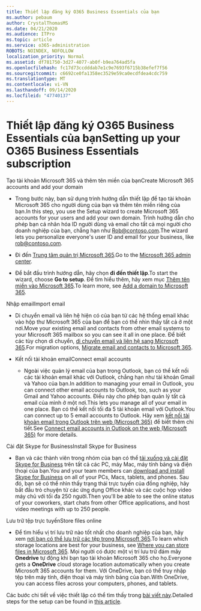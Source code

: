 ```yaml
---
title: Thiết lập đăng ký O365 Business Essentials của bạn
ms.author: pebaum
author: CrystalThomasMS
ms.date: 04/21/2020
ms.audience: ITPro
ms.topic: article
ms.service: o365-administration
ROBOTS: NOINDEX, NOFOLLOW
localization_priority: Normal
ms.assetid: df781750-3d27-4077-ab0f-b9ea764ad5fa
ms.openlocfilehash: fc17d73ccdddab7e1c9e7693f6715b38efef7f56
ms.sourcegitcommit: c6692ce0fa1358ec3529e59ca0ecdfdea4cdc759
ms.translationtype: MT
ms.contentlocale: vi-VN
ms.lasthandoff: 09/14/2020
ms.locfileid: "47740137"
---
```

# <a name="setting-up-your-o365-business-essentials-subscription"></a><span data-ttu-id="4eb49-102">Thiết lập đăng ký O365 Business Essentials của bạn</span><span class="sxs-lookup"><span data-stu-id="4eb49-102">Setting up your O365 Business Essentials subscription</span></span>

<span data-ttu-id="4eb49-103">Tạo tài khoản Microsoft 365 và thêm tên miền của bạn</span><span class="sxs-lookup"><span data-stu-id="4eb49-103">Create Microsoft 365 accounts and add your domain</span></span>
  
- <span data-ttu-id="4eb49-104">Trong bước này, bạn sử dụng trình hướng dẫn thiết lập để tạo tài khoản Microsoft 365 cho người dùng của bạn và thêm tên miền riêng của bạn.</span><span class="sxs-lookup"><span data-stu-id="4eb49-104">In this step, you use the Setup wizard to create Microsoft 365 accounts for your users and add your own domain.</span></span> <span data-ttu-id="4eb49-105">Trình hướng dẫn cho phép bạn cá nhân hóa ID người dùng và email cho tất cả mọi người cho doanh nghiệp của bạn, chẳng hạn như [Rob@contoso.com](mailto:rob@contoso.com).</span><span class="sxs-lookup"><span data-stu-id="4eb49-105">The wizard lets you personalize everyone's user ID and email for your business, like [rob@contoso.com](mailto:rob@contoso.com).</span></span>
    
- <span data-ttu-id="4eb49-106">Đi đến [Trung tâm quản trị Microsoft 365](https://login.partner.microsoftonline.cn/).</span><span class="sxs-lookup"><span data-stu-id="4eb49-106">Go to the [Microsoft 365 admin center](https://login.partner.microsoftonline.cn/).</span></span>
    
- <span data-ttu-id="4eb49-107">Để bắt đầu trình hướng dẫn, hãy chọn **đi đến thiết lập**.</span><span class="sxs-lookup"><span data-stu-id="4eb49-107">To start the wizard, choose **Go to setup**.</span></span> <span data-ttu-id="4eb49-108">Để tìm hiểu thêm, hãy xem mục [Thêm tên miền vào Microsoft 365](https://docs.microsoft.com/microsoft-365/admin/setup/add-domain).</span><span class="sxs-lookup"><span data-stu-id="4eb49-108">To learn more, see [Add a domain to Microsoft 365](https://docs.microsoft.com/microsoft-365/admin/setup/add-domain).</span></span>
    
<span data-ttu-id="4eb49-109">Nhập email</span><span class="sxs-lookup"><span data-stu-id="4eb49-109">Import email</span></span>
  
- <span data-ttu-id="4eb49-110">Di chuyển email và liên hệ hiện có của bạn từ các hệ thống email khác vào hộp thư Microsoft 365 của bạn để bạn có thể nhìn thấy tất cả ở một nơi.</span><span class="sxs-lookup"><span data-stu-id="4eb49-110">Move your existing email and contacts from other email systems to your Microsoft 365 mailbox so you can see it all in one place.</span></span> <span data-ttu-id="4eb49-111">Để biết các tùy chọn di chuyển, [di chuyển email và liên hệ sang Microsoft 365](https://docs.microsoft.com/microsoft-365/admin/setup/migrate-email-and-contacts-admin).</span><span class="sxs-lookup"><span data-stu-id="4eb49-111">For migration options, [Migrate email and contacts to Microsoft 365](https://docs.microsoft.com/microsoft-365/admin/setup/migrate-email-and-contacts-admin).</span></span>
    
- <span data-ttu-id="4eb49-112">Kết nối tài khoản email</span><span class="sxs-lookup"><span data-stu-id="4eb49-112">Connect email accounts</span></span>
    
  - <span data-ttu-id="4eb49-113">Ngoài việc quản lý email của bạn trong Outlook, bạn có thể kết nối các tài khoản email khác với Outlook, chẳng hạn như tài khoản Gmail và Yahoo của bạn.</span><span class="sxs-lookup"><span data-stu-id="4eb49-113">In addition to managing your email in Outlook, you can connect other email accounts to Outlook, too, such as your Gmail and Yahoo accounts.</span></span> <span data-ttu-id="4eb49-114">Điều này cho phép bạn quản lý tất cả email của mình ở một nơi.</span><span class="sxs-lookup"><span data-stu-id="4eb49-114">This lets you manage all of your email in one place.</span></span> <span data-ttu-id="4eb49-115">Bạn có thể kết nối tối đa 5 tài khoản email với Outlook.</span><span class="sxs-lookup"><span data-stu-id="4eb49-115">You can connect up to 5 email accounts to Outlook.</span></span> <span data-ttu-id="4eb49-116">Hãy xem [kết nối tài khoản email trong Outlook trên web (Microsoft 365)](https://support.office.com/Article/Connect-email-accounts-in-Outlook-on-the-web-Office-365-d7012ff0-924f-4f78-8aca-c3912d886c4d) để biết thêm chi tiết.</span><span class="sxs-lookup"><span data-stu-id="4eb49-116">See [Connect email accounts in Outlook on the web (Microsoft 365)](https://support.office.com/Article/Connect-email-accounts-in-Outlook-on-the-web-Office-365-d7012ff0-924f-4f78-8aca-c3912d886c4d) for more details.</span></span> 
    
<span data-ttu-id="4eb49-117">Cài đặt Skype for Business</span><span class="sxs-lookup"><span data-stu-id="4eb49-117">Install Skype for Business</span></span>
  
- <span data-ttu-id="4eb49-118">Bạn và các thành viên trong nhóm của bạn có thể [tải xuống và cài đặt Skype for Business](https://support.office.com/Article/download-and-install-Skype-for-Business-8a0d4da8-9d58-44f9-9759-5c8f340cb3fb) trên tất cả các PC, máy Mac, máy tính bảng và điện thoại của bạn.</span><span class="sxs-lookup"><span data-stu-id="4eb49-118">You and your team members can [download and install Skype for Business](https://support.office.com/Article/download-and-install-Skype-for-Business-8a0d4da8-9d58-44f9-9759-5c8f340cb3fb) on all of your PCs, Macs, tablets, and phones.</span></span> <span data-ttu-id="4eb49-119">Sau đó, bạn sẽ có thể nhìn thấy trạng thái trực tuyến của đồng nghiệp, hãy bắt đầu trò chuyện từ các ứng dụng Office khác và các cuộc họp video máy chủ với tối đa 250 người.</span><span class="sxs-lookup"><span data-stu-id="4eb49-119">Then you'll be able to see the online status of your coworkers, start chats from other Office applications, and host video meetings with up to 250 people.</span></span> 
    
<span data-ttu-id="4eb49-120">Lưu trữ tệp trực tuyến</span><span class="sxs-lookup"><span data-stu-id="4eb49-120">Store files online</span></span>
  
- <span data-ttu-id="4eb49-121">Để tìm hiểu vị trí lưu trữ nào tốt nhất cho doanh nghiệp của bạn, hãy xem [nơi bạn có thể lưu trữ các tệp trong Microsoft 365](https://support.office.com/article/c7c20284-bc94-47f4-9728-d28e9daf0790.aspx).</span><span class="sxs-lookup"><span data-stu-id="4eb49-121">To learn which storage locations are best for your business, see [Where you can store files in Microsoft 365](https://support.office.com/article/c7c20284-bc94-47f4-9728-d28e9daf0790.aspx).</span></span> <span data-ttu-id="4eb49-122">Mọi người có được một vị trí lưu trữ đám mây **Onedrive** tự động khi bạn tạo tài khoản Microsoft 365 cho họ.</span><span class="sxs-lookup"><span data-stu-id="4eb49-122">Everyone gets a **OneDrive** cloud storage location automatically when you create Microsoft 365 accounts for them.</span></span> <span data-ttu-id="4eb49-123">Với OneDrive, bạn có thể truy nhập tệp trên máy tính, điện thoại và máy tính bảng của bạn.</span><span class="sxs-lookup"><span data-stu-id="4eb49-123">With OneDrive, you can access files across your computers, phones, and tablets.</span></span> 
    
<span data-ttu-id="4eb49-124">Các bước chi tiết về việc thiết lập có thể tìm thấy trong [bài viết này](https://docs.microsoft.com/microsoft-365/admin/setup/setup).</span><span class="sxs-lookup"><span data-stu-id="4eb49-124">Detailed steps for the setup can be found in [this article](https://docs.microsoft.com/microsoft-365/admin/setup/setup).</span></span>
  

